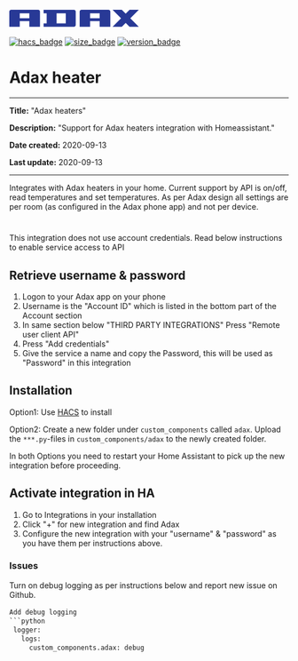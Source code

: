 [![Adax heaters](https://github.com/gjohansson-ST/adax/blob/master/logo/logo.svg)](https://adax.no/)

[![hacs_badge](https://img.shields.io/badge/HACS-Default-orange.svg?style=for-the-badge&cacheSeconds=3600)](https://github.com/custom-components/hacs)
[![size_badge](https://img.shields.io/github/repo-size/gjohansson-ST/adax?style=for-the-badge&cacheSeconds=3600)](https://github.com/gjohansson-ST/adax)
[![version_badge](https://img.shields.io/github/v/release/gjohansson-ST/adax?label=Latest%20release&style=for-the-badge&cacheSeconds=3600)](https://github.com/gjohansson-ST/adax)


# Adax heater

---
**Title:** "Adax heaters"

**Description:** "Support for Adax heaters integration with Homeassistant."

**Date created:** 2020-09-13

**Last update:** 2020-09-13

---

Integrates with Adax heaters in your home.
Current support by API is on/off, read temperatures and set temperatures.
As per Adax design all settings are per room (as configured in the Adax phone app) and not per device.

#

This integration does not use account credentials. Read below instructions to enable service access to API

## Retrieve username & password

1. Logon to your Adax app on your phone
2. Username is the "Account ID" which is listed in the bottom part of the Account section
3. In same section below "THIRD PARTY INTEGRATIONS" Press "Remote user client API"
4. Press "Add credentials"
5. Give the service a name and copy the Password, this will be used as "Password" in this integration

## Installation

Option1:
Use [HACS](https://hacs.xyz/) to install

Option2:
Create a new folder under `custom_components` called `adax`. Upload the `***.py`-files in `custom_components/adax` to the newly created folder.

In both Options you need to restart your Home Assistant to pick up the new integration before proceeding.

## Activate integration in HA

1. Go to Integrations in your installation
2. Click "+" for new integration and find Adax
3. Configure the new integration with your "username" & "password" as you have them per instructions above.

### Issues

Turn on debug logging as per instructions below and report new issue on Github.

```
Add debug logging
```python
 logger:
   logs:
     custom_components.adax: debug
```
